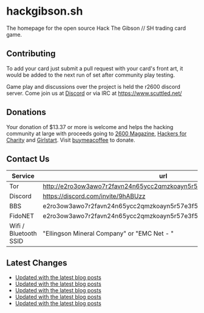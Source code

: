 # hackgibson.sh
The homepage for the open source Hack The Gibson // SH trading card game.


## Contributing

To add your card just submit a pull request with your card's front art, it would be added to the next run of set after community play testing.

Game play and discussions over the project is held the r2600 discord server. Come join us at [Discord](https://discord.com/invite/9hABUzz) or via IRC at https://www.scuttled.net/


## Donations

Your donation of $13.37 or more is welcome and helps the hacking community at large with proceeds going to [2600 Magazine](https://2600.com/), [Hackers for Charity](https://hackersforcharity.org) and [Girlstart](https://girlstart.org).  Visit [buymeacoffee](https://www.buymeacoffee.com/hackgibson.sh) to donate.


## Contact Us

Service | url
-|-
Tor | http://e2ro3ow3awo7r2favn24n65ycc2qmzkoayn5r57e3f56nvjwdcgg32ad.onion
Discord | https://discord.com/invite/9hABUzz
BBS | e2ro3ow3awo7r2favn24n65ycc2qmzkoayn5r57e3f56nvjwdcgg32ad.onion:23
FidoNET | e2ro3ow3awo7r2favn24n65ycc2qmzkoayn5r57e3f56nvjwdcgg32ad.onion:24554
Wifi / Bluetooth SSID | "Ellingson Mineral Company" or "EMC Net - <fidonet address>"

## Latest Changes
<!-- BLOG-POST-LIST:START -->
- [Updated with the latest blog posts](https://github.com/DFW2600/hackgibson.sh/commit/f8012ecf5f570653394abe4c477ef65a79780278)
- [Updated with the latest blog posts](https://github.com/DFW2600/hackgibson.sh/commit/d107eef52209515d91188f6a1f8a7c53d90e0db5)
- [Updated with the latest blog posts](https://github.com/DFW2600/hackgibson.sh/commit/b449d2f0d20ea5d3414ce4c6eb06bfde717a5537)
- [Updated with the latest blog posts](https://github.com/DFW2600/hackgibson.sh/commit/69f3fb6a20d1a1f1b3aafab3672ddca5075e6d4a)
- [Updated with the latest blog posts](https://github.com/DFW2600/hackgibson.sh/commit/da1d2cdeb1d7e097886005d60069d13e762fd4de)
<!-- BLOG-POST-LIST:END -->
